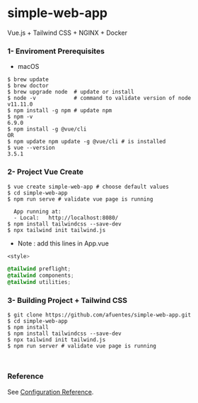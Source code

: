 # simple-web-app

Vue.js + Tailwind CSS + NGINX + Docker 

### 1- Enviroment Prerequisites 

* macOS 
```
$ brew update
$ brew doctor
$ brew upgrade node  # update or install 
$ node -v            # command to validate version of node
v11.11.0 
$ npm install -g npm # update npm
$ npm -v
6.9.0
$ npm install -g @vue/cli 
OR 
$ npm update npm update -g @vue/cli # is installed
$ vue --version
3.5.1

```

### 2- Project Vue Create  

```
$ vue create simple-web-app # choose default values 
$ cd simple-web-app
$ npm run serve # validate vue page is running 
 
  App running at:
  - Local:   http://localhost:8080/ 
$ npm install tailwindcss --save-dev
$ npx tailwind init tailwind.js
```
* Note : add this lines in App.vue 

```css
<style>

@tailwind preflight;
@tailwind components;
@tailwind utilities;

```


### 3-  Building Project + Tailwind CSS 

```
$ git clone https://github.com/afuentes/simple-web-app.git
$ cd simple-web-app
$ npm install
$ npm install tailwindcss --save-dev 
$ npx tailwind init tailwind.js
$ npm run server # validate vue page is running 



```


### Reference

See [Configuration Reference](https://cli.vuejs.org/config/).

